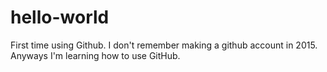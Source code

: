 # hello-world

First time using Github. 
I don't remember making a github account in 2015. 
Anyways I'm learning how to use GitHub.

